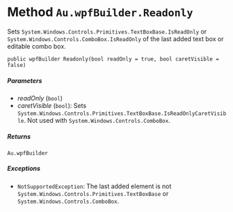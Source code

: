 # Method `Au.wpfBuilder.Readonly`

Sets `System.Windows.Controls.Primitives.TextBoxBase.IsReadOnly` or `System.Windows.Controls.ComboBox.IsReadOnly` of the last added text box or editable combo box.

```
public wpfBuilder Readonly(bool readOnly = true, bool caretVisible = false)
```

##### Parameters

- *readOnly*  (`bool`)
- *caretVisible*  (`bool`):
    Sets `System.Windows.Controls.Primitives.TextBoxBase.IsReadOnlyCaretVisible`. Not used with `System.Windows.Controls.ComboBox`.

##### Returns

`Au.wpfBuilder`

##### Exceptions

- `NotSupportedException`:
    The last added element is not `System.Windows.Controls.Primitives.TextBoxBase` or `System.Windows.Controls.ComboBox`.